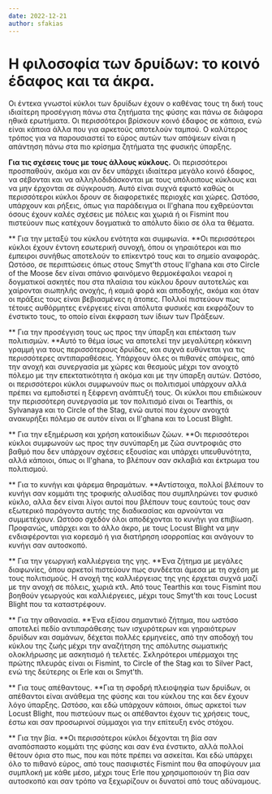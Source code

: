 ```yaml
---
date: 2022-12-21
author: sfakias
---
```

# Η φιλοσοφία των δρυίδων: το κοινό έδαφος και τα άκρα.

Οι έντεκα γνωστοί κύκλοι των δρυίδων έχουν ο καθένας τους τη δική τους ιδιαίτερη προσέγγιση πάνω στα ζητήματα της φύσης και πάνω σε διάφορα ηθικά ερωτήματα. Οι περισσότεροι βρίσκουν κοινό έδαφος σε κάποια, ενώ είναι κάποια άλλα που για αρκετούς αποτελούν ταμπού. Ο καλύτερος τρόπος για να παρουσιαστεί το εύρος αυτών των απόψεων είναι η απάντηση πάνω στα πιο κρίσημα ζητήματα της φυσικής ύπαρξης.

**Για τις σχέσεις τους με τους άλλους κύκλους.** Οι περισσότεροι προσπαθούν, ακόμα και αν δεν υπάρχει ιδιαίτερα μεγάλο κοινό έδαφος, να σέβονται και να αλληλοδιδάσκονται με τους υπόλοιπους κύκλους και να μην έρχονται σε σύγκρουση. Αυτό είναι συχνά εφικτό καθώς οι περισσότεροι κύκλοι δρουν σε διαφορετικές περιοχές και χώρες. Ωστόσο, υπάρχουν και ρήξεις, όπως για παράδειγμα οι Il'ghana που εχθρεύονται όσους έχουν καλές σχέσεις με πόλεις και χωριά ή οι Fismint που πιστεύουν πως κατέχουν δογματικά το απόλυτο δίκιο σε όλα τα θέματα.  

**    Για την μεταξύ του κύκλου ενότητα και συμφωνία. **Οι περισσότεροι
κύκλοι έχουν έντονη εσωτερική συνοχή, όπου οι γηραιότεροι και πιο έμπειροι
συνήθως αποτελούν το επίκεντρό τους και το σημείο αναφοράς. Ωστόσο, σε
περιπτώσεις όπως στους Smyt'th στους Il'ghana και στο Circle of the Moose δεν
είναι σπάνιο φαινόμενο θερμοκέφαλοι νεαροί η δογματικοί ασκητές που στα
πλαίσια του κύκλου δρουν αυτοτελώς και χαίρονται σιωπηλής ανοχής, ή καμιά φορά
και αποδοχής, ακόμα και όταν οι πράξεις τους είναι βεβιασμένες η άτοπες.
Πολλοί πιστεύουν πως τέτοιες αυθόρμητες ενέργειες είναι απόλυτα φυσικές και
εκφράζουν το ένστικτο τους, το οποίο είναι έκφραση των ίδιων των Πράξεων.  

**    Για την προσέγγιση τους ως προς την ύπαρξη και επέκταση των πολιτισμών.
**Αυτό το θέμα ίσως να αποτελεί την μεγαλύτερη κόκκινη γραμμή για τους
περισσότερους δρυίδες, και συχνά ευθύνεται για τις περισσότερες
αντιπαραθέσεις. Υπάρχουν όλες οι πιθανές απόψεις, από την ανοχή και συνεργασία
με χώρες και θεσμούς μέχρι τον ανοιχτό πόλεμο με την επεκτατικότητα ή ακόμα
και με την ύπαρξη αυτών. Ωστόσο, οι περισσότεροι κύκλοι συμφωνούν πως οι
πολιτισμοί υπάρχουν αλλά πρέπει να εμποδιστεί η ξέφρενη ανάπτυξή τους. Οι
κύκλοι που επιδιώκουν την περισσότερη συνεργασία με τον πολιτισμό είναι οι
Tearthis, οι Sylvanaya και το Circle of the Stag, ενώ αυτοί που έχουν ανοιχτά
ανακυρήξει πόλεμο σε αυτόν είναι οι Il'ghana και το Locust Blight.  

**    Για την εξημέρωση και χρήση κατοικίδιων ζώων. **Οι περισσότεροι κύκλοι
συμφωνούν ως προς την συνύπαρξη με ζώα συντροφιάς στο βαθμό που δεν υπάρχουν
σχέσεις εξουσίας και υπάρχει υπευθυνότητα, αλλά κάποιοι, όπως οι Il'ghana, το
βλέπουν σαν σκλαβιά και έκτρωμα του πολιτισμού.  

**    Για το κυνήγι και ψάρεμα θηραμάτων. **Αντίστοιχα, πολλοί βλέπουν το
κυνήγι σαν κομμάτι της τροφικής αλυσίδας που συμπληρώνει τον φυσικό κύκλο,
αλλα δεν είναι λίγοι αυτοί που βλέπουν τους εαυτούς τους σαν εξωτερικό
παράγοντα αυτής της διαδικασίας και αρνούνται να συμμετέχουν. Ωστόσο σχεδόν
όλοι αποδέχονται το κυνήγι για επιβίωση. Προφανώς, υπάρχει και το άλλο άκρο,
με τους Locust Blight να μην ενδιαφέρονται για κορεσμό ή για διατήρηση
ισορροπίας και ανάγουν το κυνήγι σαν αυτοσκοπό.  

**    Για την γεωργική καλλιέργεια της γης. **Ένα ζήτημα με μεγάλες
διαφωνίες, όπου αρκετοί πιστεύουν πως συνδέεται άμεσα με τη σχέση με τους
πολιτισμούς. Η ανοχή της καλλιέργειας της γης έρχεται συχνά μαζί με την ανοχή
σε πόλεις, χωριά κτλ. Από τους Tearthis και τους Fismint που βοηθούν γεωργούς
και καλλιέργειες, μέχρι τους Smyt'th και τους Locust Blight που τα
καταστρέφουν.  

**    Για την αθανασία. **Ένα εξίσου σημαντικό ζήτημα, που ωστόσο αποτελεί
πεδίο αντιπαράθεσης των ισχυρότερων και γηραιότερων δρυίδων και σαμάνων,
δέχεται πολλές ερμηνείες, από την αποδοχή του κύκλου της ζωής μέχρι την
αναζήτηση της απόλυτης σωματικής ολοκλήρωσης με ασκητισμό ή τελετές.
Σκληρότεροι υπέρμαχοι της πρώτης πλευράς είναι οι Fismint, το Circle of the
Stag και το Silver Pact, ενώ της δεύτερης οι Erle και οι Smyt'th.  

**    Για τους απέθαντους. **Για τη σφοδρή πλειοψηφία των δρυίδων, οι
απέθαντοι είναι ανάθεμα της φύσης και του κύκλου της και δεν έχουν λόγο
ύπαρξης. Ωστόσο, και εδώ υπάρχουν κάποιοι, όπως αρκετοί των Locust Blight, που
πιστεύουν πως οι απέθαντοι έχουν τις χρήσεις τους, έστω και σαν προσωρινοί
σύμμαχοι για την επίτευξη ενός στόχου.  

**    Για την βία. **Οι περισσότεροι κύκλοι δέχονται τη βία σαν αναπόσπαστο
κομμάτι της φύσης και σαν ένα ένστικτο, αλλά πολλοί θέτουν όρια στο πως, που
και πότε πρέπει να ασκείται. Και εδώ υπάρχει όλο το πιθανό εύρος, από τους
πασιφιστές Fismint που θα αποφύγουν μια συμπλοκή με κάθε μέσο, μέχρι τους Erle
που χρησιμοποιούν τη βία σαν αυτοσκοπό και σαν τρόπο να ξεχωρίζουν οι δυνατοί
από τους αδύναμους.  

